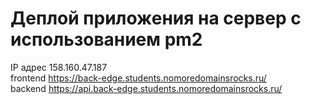 # Деплой приложения на сервер с использованием pm2

IP адрес 158.160.47.187 <br>
frontend https://back-edge.students.nomoredomainsrocks.ru/ <br>
backend https://api.back-edge.students.nomoredomainsrocks.ru/ <br>
